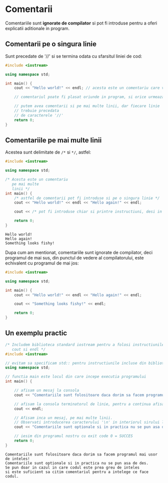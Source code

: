 # Comentarii

Comentariile sunt **ignorate de compilator** si pot fi introduse pentru a oferi explicatii aditionale in program.

## Comentarii pe o singura linie

Sunt precedate de '//' si se termina odata cu sfarsitul liniei de cod:

```C++
#include <iostream>

using namespace std;

int main() {
    cout << "Hello world!" << endl; // acesta este un comentariu care va fi ignorat de catre compilator

    // comentariul poate fi plasat oriunde in program, si orice urmeaza dupa '//' este ignorat de catre compilator

    // putem avea comentarii si pe mai multe linii, dar fiecare linie
    // trebuie precedata
    // de caracterele '//'
    return 0;
}
```

## Comentariile pe mai multe linii

Acestea sunt delimitate de `/*` si `*/`, astfel:

```C++
#include <iostream>

using namespace std;

/* Acesta este un comentariu
   pe mai multe
   linii */
int main() {
    /* astfel de comentarii pot fi introduse si pe o singura linie */
    cout << "Hello world!" << endl << "Hello again!" << endl;

    cout << /* pot fi introduse chiar si printre instructiuni, desi in practica se evita acest lucru */ "Something looks fishy!" << endl;

    return 0;
}
```

```
Hello world!
Hello again!
Something looks fishy!
```

Dupa cum am mentionat, comentariile sunt ignorate de compilator, deci programul de mai sus, din punctul de vedere al compilatorului, este echivalent cu programul de mai jos:

```C++
#include <iostream>

using namespace std;

int main() {
    cout << "Hello world!" << endl << "Hello again!" << endl;

    cout << "Something looks fishy!" << endl;

    return 0;
}
```

## Un exemplu practic

```C++
/* Includem biblioteca standard iostream pentru a folosi instructiunile
   cout si endl */
#include <iostream>

// evitam sa specificam std:: pentru instructiunile incluse din biblioteca iostream
using namespace std;

// functia main este locul din care incepe executia programului
int main() {

    // afisam un mesaj la consola
    cout << "Comentariile sunt folositoare daca dorim sa facem programul mai usor de inteles!";

    // afisam la consola terminatorul de linie, pentru a continua afisarea pe urmatoarea linie
    cout << endl;

    // Afisam inca un mesaj, pe mai multe linii.
    // Observati introducerea caracterului '\n' in interiorul sirului lung de caractere pentru a-l afisa pe mai multe linii
    cout << "Comentariile sunt optionale si in practica nu se pun asa de des.\nSe pun doar in cazul in care codul este prea greu de inteles\nsi este suficient sa citim comentariul pentru a intelege ce face codul.\n";

    // iesim din programul nostru cu exit code 0 = SUCCES
    return 0;
}
```

```
Comentariile sunt folositoare daca dorim sa facem programul mai usor de inteles!
Comentariile sunt optionale si in practica nu se pun asa de des.
Se pun doar in cazul in care codul este prea greu de inteles
si este suficient sa citim comentariul pentru a intelege ce face codul.
```
